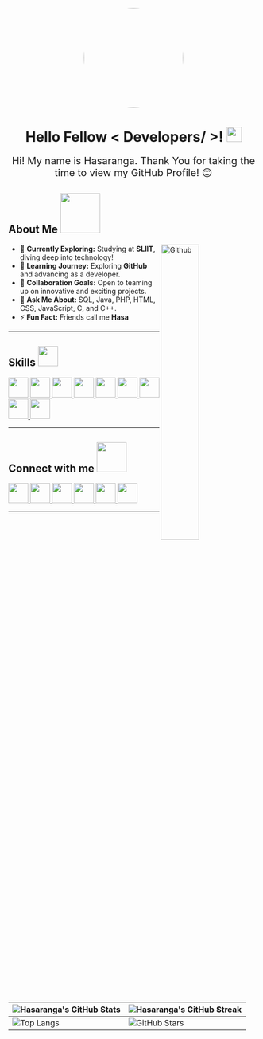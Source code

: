 <p align="center">
    <img src="https://img.freepik.com/premium-photo/software-engineer-digital-avatar-generative-ai_934475-8997.jpg" width="200" style="border-radius: 50%;">
</p>

<h1 align="center"> Hello Fellow < Developers/ >! <img src="https://raw.githubusercontent.com/MartinHeinz/MartinHeinz/master/wave.gif" width="30px"> </h1>

<div align="center" style="font-size: 20px;">
    Hi! My name is Hasaranga. Thank You for taking the time to view my GitHub Profile! 😊
</div>

<h2> About Me <img src="https://media0.giphy.com/media/KDDpcKigbfFpnejZs6/giphy.gif?cid=ecf05e47oy6f4zjs8g1qoiystc56cu7r9tb8a1fe76e05oty&rid=giphy.gif" width="80px"> </h2>

<img width="39%" align="right" alt="Github" src="https://raw.githubusercontent.com/onimur/.github/master/.resources/git-header.svg" />

- 🔭 <strong>Currently Exploring:</strong> Studying at <b>SLIIT</b>, diving deep into technology!  
- 🌱 <strong>Learning Journey:</strong> Exploring <b>GitHub</b> and advancing as a developer.  
- 👯 <strong>Collaboration Goals:</strong> Open to teaming up on innovative and exciting projects.  
- 💬 <strong>Ask Me About:</strong> SQL, Java, PHP, HTML, CSS, JavaScript, C, and C++.  
- ⚡ <strong>Fun Fact:</strong> Friends call me <b>Hasa</b>

---

<h2> Skills <img src="https://media2.giphy.com/media/QssGEmpkyEOhBCb7e1/giphy.gif?cid=ecf05e47a0n3gi1bfqntqmob8g9aid1oyj2wr3ds3mg700bl&rid=giphy.gif" width="40px"> </h2>
<p>
    <a href="https://github.com/Hasaranga22?tab=repositories&q=&type=&language=javascript&sort="> 
        <img width="40px" src="https://raw.githubusercontent.com/rahulbanerjee26/githubAboutMeGenerator/main/icons/javascript.svg">
    </a>
    <a href="https://github.com/Hasaranga22?tab=repositories&q=&type=&language=c&sort="> 
        <img width="40px" src="https://raw.githubusercontent.com/rahulbanerjee26/githubAboutMeGenerator/main/icons/c.svg">
    </a>
    <a href="https://github.com/Hasaranga22?tab=repositories&q=&type=&language=cpp&sort="> 
        <img width="40px" src="https://raw.githubusercontent.com/rahulbanerjee26/githubAboutMeGenerator/main/icons/cpp.svg">
    </a>
    <a href="https://github.com/Hasaranga22?tab=repositories&q=&type=&language=html&sort="> 
        <img width="40px" src="https://raw.githubusercontent.com/rahulbanerjee26/githubAboutMeGenerator/main/icons/html.svg">
    </a>
    <a href="https://github.com/Hasaranga22?tab=repositories&q=&type=&language=css&sort="> 
        <img width="40px" src="https://raw.githubusercontent.com/rahulbanerjee26/githubAboutMeGenerator/main/icons/css.svg">
    </a>
    <a href="https://github.com/Hasaranga22?tab=repositories&q=&type=&language=php&sort="> 
        <img width="40px" src="https://cdn-icons-png.flaticon.com/512/5968/5968332.png">
    </a>
    <a href="https://github.com/Hasaranga22?tab=repositories&q=&type=&language=mysql&sort="> 
        <img width="40px" src="https://static-00.iconduck.com/assets.00/database-mysql-icon-462x512-6itsq0zm.png">
    </a>
    <a href="https://github.com/Hasaranga22?tab=repositories&q=&type=&language=java&sort="> 
        <img width="40px" src="https://raw.githubusercontent.com/rahulbanerjee26/githubAboutMeGenerator/main/icons/java.svg">
    </a>
    <a href="https://github.com/Hasaranga22?tab=repositories&q=&type=&language=c&sort="> 
        <img width="40px" src="https://raw.githubusercontent.com/rahulbanerjee26/githubAboutMeGenerator/main/icons/wordpress.svg">
    </a>
</p>

---

<h2> Connect with me <img src="https://raw.githubusercontent.com/ShahriarShafin/ShahriarShafin/main/Assets/handshake.gif" width="60px"> </h2>
<p>
    <a href="https://www.linkedin.com/in/Hasaranga22"> 
        <img width="40px" src="https://raw.githubusercontent.com/rahulbanerjee26/githubAboutMeGenerator/main/icons/linked-in-alt.svg">
    </a>
    <a href="https://www.twitter.com/NoobCoder07"> 
        <img width="40px" src="https://raw.githubusercontent.com/rahulbanerjee26/githubAboutMeGenerator/main/icons/twitter.svg">
    </a>
    <a href="https://medium.com/@Hasaranga22"> 
        <img width="40px" src="https://raw.githubusercontent.com/rahulbanerjee26/githubAboutMeGenerator/main/icons/medium.svg">
    </a>
    <a href="http://Hasaranga22.me/"> 
        <img width="40px" src="https://raw.githubusercontent.com/rahulbanerjee26/githubAboutMeGenerator/main/icons/portfolio.png">
    </a>
    <a href="https://www.github.com/Hasaranga22"> 
        <img width="40px" src="https://raw.githubusercontent.com/rahulbanerjee26/githubAboutMeGenerator/main/icons/linux.svg">
    </a>
    <a href="https://www.github.com/Hasaranga22"> 
        <img width="40px" src="https://raw.githubusercontent.com/rahulbanerjee26/githubAboutMeGenerator/main/icons/github.svg">
    </a>
</p>

---

| ![Hasaranga's GitHub Stats](https://github-readme-stats.vercel.app/api?username=Hasaranga22&show_icons=true&theme=tokyonight) | ![Hasaranga's GitHub Streak](https://github-readme-streak-stats.herokuapp.com/?user=Hasaranga22&theme=tokyonight) |
| --- | --- |
| ![Top Langs](https://github-readme-stats.vercel.app/api/top-langs/?username=Hasaranga22&layout=compact&theme=tokyonight) | ![GitHub Stars](https://github-readme-stats.vercel.app/api?username=Hasaranga22&show_icons=true&locale=en&count_private=true&hide_rank=true&custom_title=My%20GitHub%20Stats&disable_animations=true&theme=tokyonight) |
